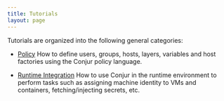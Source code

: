 ```yaml
---
title: Tutorials
layout: page
---
```


Tutorials are organized into the following general categories:

* [Policy](./policy) How to define users, groups, hosts, layers, variables and
host factories using the Conjur policy language.

* [Runtime Integration](./integrations) How to use Conjur in the runtime 
environment to perform tasks such as assigning machine identity to VMs and 
containers, fetching/injecting secrets, etc.
